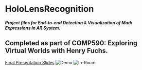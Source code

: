 # HoloLensRecognition
##### Project files for *End-to-end Detection & Visualization of Math Expressions in AR System*. 
Completed as part of COMP590: Exploring Virtual Worlds with Henry Fuchs. 
---
[Final Presentation Slides](https://docs.google.com/presentation/d/1KWAsIZi9pAkUHzN-lfM9JT1vxZ9pp_INDFsZa68Rlls/edit?usp=sharing)
![Demo](https://image.ibb.co/j90th5/Screen_Shot_2017_07_22_at_2_42_28_PM.png)
![In-Room](https://image.ibb.co/gh9m25/Screen_Shot_2017_07_22_at_2_48_28_PM.png)
